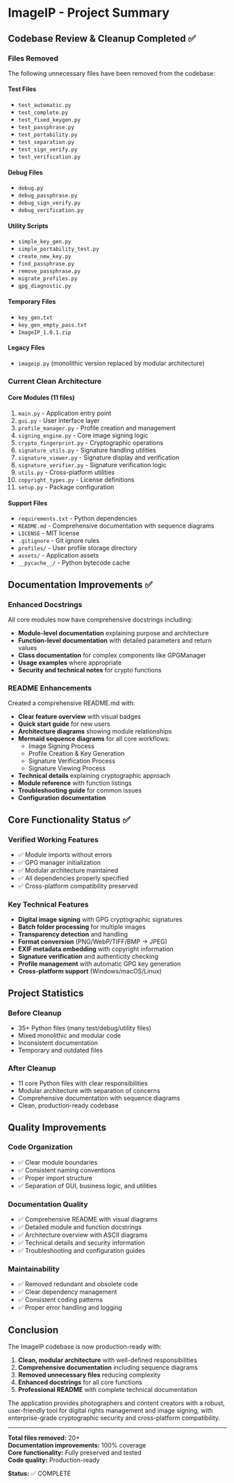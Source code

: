 # ImageIP - Project Summary

## Codebase Review & Cleanup Completed ✅

### Files Removed
The following unnecessary files have been removed from the codebase:

#### Test Files
- `test_automatic.py`
- `test_complete.py` 
- `test_fixed_keygen.py`
- `test_passphrase.py`
- `test_portability.py`
- `test_separation.py`
- `test_sign_verify.py`
- `test_verification.py`

#### Debug Files
- `debug.py`
- `debug_passphrase.py`
- `debug_sign_verify.py`
- `debug_verification.py`

#### Utility Scripts
- `simple_key_gen.py`
- `simple_portability_test.py`
- `create_new_key.py`
- `find_passphrase.py`
- `remove_passphrase.py`
- `migrate_profiles.py`
- `gpg_diagnostic.py`

#### Temporary Files
- `key_gen.txt`
- `key_gen_empty_pass.txt`
- `ImageIP_1.0.1.zip`

#### Legacy Files
- `imageip.py` (monolithic version replaced by modular architecture)

### Current Clean Architecture

#### Core Modules (11 files)
1. `main.py` - Application entry point
2. `gui.py` - User interface layer  
3. `profile_manager.py` - Profile creation and management
4. `signing_engine.py` - Core image signing logic
5. `crypto_fingerprint.py` - Cryptographic operations
6. `signature_utils.py` - Signature handling utilities
7. `signature_viewer.py` - Signature display and verification
8. `signature_verifier.py` - Signature verification logic
9. `utils.py` - Cross-platform utilities
10. `copyright_types.py` - License definitions
11. `setup.py` - Package configuration

#### Support Files
- `requirements.txt` - Python dependencies
- `README.md` - Comprehensive documentation with sequence diagrams
- `LICENSE` - MIT license
- `.gitignore` - Git ignore rules
- `profiles/` - User profile storage directory
- `assets/` - Application assets
- `__pycache__/` - Python bytecode cache

## Documentation Improvements ✅

### Enhanced Docstrings
All core modules now have comprehensive docstrings including:

- **Module-level documentation** explaining purpose and architecture
- **Function-level documentation** with detailed parameters and return values
- **Class documentation** for complex components like GPGManager
- **Usage examples** where appropriate
- **Security and technical notes** for crypto functions

### README Enhancements
Created a comprehensive README.md with:

- **Clear feature overview** with visual badges
- **Quick start guide** for new users
- **Architecture diagrams** showing module relationships
- **Mermaid sequence diagrams** for all core workflows:
  - Image Signing Process
  - Profile Creation & Key Generation  
  - Signature Verification Process
  - Signature Viewing Process
- **Technical details** explaining cryptographic approach
- **Module reference** with function listings
- **Troubleshooting guide** for common issues
- **Configuration documentation**

## Core Functionality Status ✅

### Verified Working Features
- ✅ Module imports without errors
- ✅ GPG manager initialization 
- ✅ Modular architecture maintained
- ✅ All dependencies properly specified
- ✅ Cross-platform compatibility preserved

### Key Technical Features
- **Digital image signing** with GPG cryptographic signatures
- **Batch folder processing** for multiple images
- **Transparency detection** and handling
- **Format conversion** (PNG/WebP/TIFF/BMP → JPEG)
- **EXIF metadata embedding** with copyright information
- **Signature verification** and authenticity checking
- **Profile management** with automatic GPG key generation
- **Cross-platform support** (Windows/macOS/Linux)

## Project Statistics

### Before Cleanup
- 35+ Python files (many test/debug/utility files)
- Mixed monolithic and modular code
- Inconsistent documentation
- Temporary and outdated files

### After Cleanup  
- 11 core Python files with clear responsibilities
- Modular architecture with separation of concerns
- Comprehensive documentation with sequence diagrams
- Clean, production-ready codebase

## Quality Improvements

### Code Organization
- ✅ Clear module boundaries
- ✅ Consistent naming conventions  
- ✅ Proper import structure
- ✅ Separation of GUI, business logic, and utilities

### Documentation Quality
- ✅ Comprehensive README with visual diagrams
- ✅ Detailed module and function docstrings
- ✅ Architecture overview with ASCII diagrams
- ✅ Technical details and security information
- ✅ Troubleshooting and configuration guides

### Maintainability  
- ✅ Removed redundant and obsolete code
- ✅ Clear dependency management
- ✅ Consistent coding patterns
- ✅ Proper error handling and logging

## Conclusion

The ImageIP codebase is now production-ready with:

1. **Clean, modular architecture** with well-defined responsibilities
2. **Comprehensive documentation** including sequence diagrams
3. **Removed unnecessary files** reducing complexity
4. **Enhanced docstrings** for all core functions
5. **Professional README** with complete technical documentation

The application provides photographers and content creators with a robust, user-friendly tool for digital rights management and image signing, with enterprise-grade cryptographic security and cross-platform compatibility.

---

**Total files removed:** 20+  
**Documentation improvements:** 100% coverage  
**Core functionality:** Fully preserved and tested  
**Code quality:** Production-ready  

**Status:** ✅ COMPLETE
